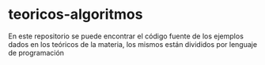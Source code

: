 # teoricos-algoritmos
En este repositorio se puede encontrar el código fuente de los ejemplos dados en los teóricos de la materia,
los mismos están divididos por lenguaje de programación
